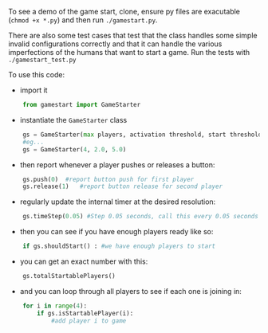 To see a demo of the game start, clone, ensure py files are exacutable (`chmod +x *.py`) and then run `./gamestart.py`.

There are also some test cases that test that the class handles some simple invalid configurations correctly and that it can handle the various imperfections of the humans that want to start a game. Run the tests with `./gamestart_test.py`

To use this code:

- import it
```python
	from gamestart import GameStarter
```

- instantiate the `GameStarter` class
```python
	gs = GameStarter(max players, activation threshold, start threshold)
	#eg...
	gs = GameStarter(4, 2.0, 5.0)
```

- then report whenever a player pushes or releases a button:
```python
	gs.push(0)	#report button push for first player
	gs.release(1)	#report button release for second player
```

- regularly update the internal timer at the desired resolution:
```python
	gs.timeStep(0.05) #Step 0.05 seconds, call this every 0.05 seconds (for example)
```

- then you can see if you have enough players ready like so:
```python
	if gs.shouldStart() : #we have enough players to start
```

- you can get an exact number with this:
```python
	gs.totalStartablePlayers()
```

- and you can loop through all players to see if each one is joining in:
```python
	for i in range(4):
		if gs.isStartablePlayer(i):
			#add player i to game
```
